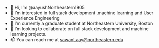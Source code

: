 - 👋 Hi, I’m @aayushNortheastern1905
- 👀 I’m interested in full stack development ,machine learning and User Experience Engineering
- 🌱 I’m currently a graduate student at Northeastern University, Boston
- 💞️ I’m looking to collaborate on full stack development and machine learning projects.
- 📫 You can reach me at sawant.aay@northeastern.edu

<!---
aayushNortheastern1905/aayushNortheastern1905 is a ✨ special ✨ repository because its `README.md` (this file) appears on your GitHub profile.
You can click the Preview link to take a look at your changes.
--->
